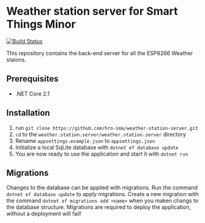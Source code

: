 # Weather station server for Smart Things Minor
[![Build Status](https://travis-ci.org/hro-sma/weather-station-server.svg?branch=master)](https://travis-ci.org/hro-sma/weather-station-server)

This repository contains the back-end server for all the ESP8266 Weather staions.

## Prerequisites
- .NET Core 2.1

## Installation
1. run `git clone https://github.com/hro-sma/weather-station-server.git`
2. `cd` to the `weather.station.server/weather.station.server` directory
3. Rename `appsettings.example.json` to `appsettings.json`
3. Initialize a local SqLite database with `dotnet ef database update`
4. You are now ready to use the application and start it with `dotnet run`

## Migrations
Changes to the database can be applied with migrations. Run the command `dotnet ef database update` to apply migrations. Create a new migration with the command `dotnet ef migrations add <name>` when you maken changs to the database structure. Migrations are required to deploy the application, without a deployment will fail!
